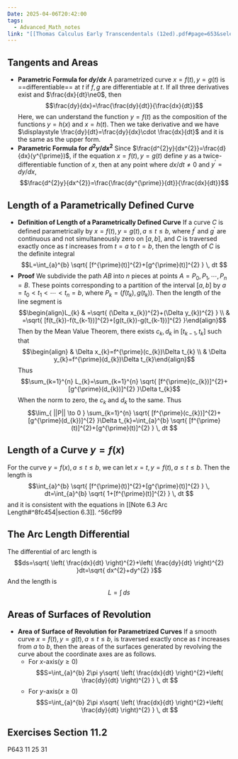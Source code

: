 ```yaml
---
Date: 2025-04-06T20:42:00
tags:
  - Advanced_Math_notes
link: "[[Thomas Calculus Early Transcendentals (12ed).pdf#page=653&selection=910,0,910,31|The link of chapter 11.2, Advanced Math]]"
---
```

## **Tangents and Areas**

- **Parametric Formula for $dy/dx$**
	A parametrized curve $x=f(t),y=g(t)$ is ==differentiable== at $t$ if $f,g$ are differentiable at $t$. If all three derivatives exist and $\frac{dx}{dt}\ne0$, then $$\frac{dy}{dx}=\frac{\frac{dy}{dt}}{\frac{dx}{dt}}$$
	Here, we can understand the function $y=f(t)$ as the composition of the functions $y=h(x)$ and $x=h(t)$. Then we take derivative and we have $\displaystyle \frac{dy}{dt}=\frac{dy}{dx}\cdot \frac{dx}{dt}$ and it is the same as the upper form.
- **Parametric Formula for $d^{2}y/dx^{2}$**
	Since $\frac{d^{2}y}{dx^{2}}=\frac{d}{dx}(y^{\prime})$, if the equation $x=f(t),y=g(t)$ define $y$ as a twice-differentiable function of $x$, then at any point where $dx / dt \ne0$ and $y^{\prime}=dy / dx$, $$\frac{d^{2}y}{dx^{2}}=\frac{\frac{dy^{\prime}}{dt}}{\frac{dx}{dt}}$$
## **Length of a Parametrically Defined Curve**

- **Definition of Length of a Parametrically Defined Curve**
	If a curve $C$ is defined parametrically by $x=f(t),y=g(t),a\leq t\leq b$, where $f^{\prime}$ and $g^{\prime}$ are continuous and not simultaneously zero on $[a,b]$, and $C$ is traversed exactly once as $t$ increases from $t=a$ to $t=b$, then the length of $C$ is the definite integral $$L=\int_{a}^{b} \sqrt{ [f^{\prime}(t)]^{2}+[g^{\prime}(t)]^{2} } \, dt $$
- **Proof**
	We subdivide the path $AB$ into $n$ pieces at points $A=P_{0},P_{1},\cdots,P_{n}=B$. These points corresponding to a partition of the interval $[a,b]$ by $a=t_{0}<t_{1}<\cdots<t_{n}=b$, where $P_{k}=(f(t_{k}),g(t_{k}))$. Then the length of the line segment is $$\begin{align}L_{k} & =\sqrt{ (\Delta x_{k})^{2}+(\Delta y_{k})^{2} } \\ & =\sqrt{ [f(t_{k})-f(t_{k-1})]^{2}+[g(t_{k})-g(t_{k-1})]^{2} }\end{align}$$
	Then by the Mean Value Theorem, there exists $c_{k},d_{k}$ in $[t_{k-1},t_{k}]$ such that $$\begin{align} & \Delta x_{k}=f^{\prime}(c_{k})\Delta t_{k} \\ & \Delta y_{k}=f^{\prime}(d_{k})\Delta t_{k}\end{align}$$ Thus $$\sum_{k=1}^{n} L_{k}=\sum_{k=1}^{n} \sqrt{ [f^{\prime}(c_{k})]^{2}+[g^{\prime}(d_{k})]^{2} }\Delta t_{k}$$ When the norm to zero, the $c_{k}$ and $d_{k}$ to the same. Thus $$\lim_{ ||P|| \to 0 } \sum_{k=1}^{n} \sqrt{ [f^{\prime}(c_{k})]^{2}+[g^{\prime}(d_{k})]^{2} }\Delta t_{k}=\int_{a}^{b} \sqrt{ [f^{\prime}(t)]^{2}+[g^{\prime}(t)]^{2} } \, dt $$

## **Length of a Curve $y=f(x)$**

For the curve $y=f(x),a\leq t\leq b$, we can let $x=t,y=f(t),a\leq t\leq b$.  Then the length is $$\int_{a}^{b} \sqrt{ [f^{\prime}(t)]^{2}+[g^{\prime}(t)]^{2} } \, dt=\int_{a}^{b} \sqrt{ 1+[f^{\prime}(t)]^{2} } \, dt $$ and it is consistent with the equations in [[Note 6.3 Arc Length#^8fc454|section 6.3]]. ^56cf99

## **The Arc Length Differential**

The differential of arc length is $$ds=\sqrt{ \left( \frac{dx}{dt} \right)^{2}+\left( \frac{dy}{dt} \right)^{2} }dt=\sqrt{ dx^{2}+dy^{2} }$$ And the length is $$L=\int  \, ds $$
## **Areas of Surfaces of Revolution**

- **Area of Surface of Revolution for Parametrized Curves**
	If a smooth curve $x=f(t),y=g(t),a\leq t\leq b$, is traversed exactly once as $t$ increases from $a$ to $b$, then the areas of the surfaces generated by revolving the curve about the coordinate axes are as follows. 
	- For $x$-axis($y\geq0$)
		$$S=\int_{a}^{b} 2\pi y\sqrt{ \left( \frac{dx}{dt} \right)^{2}+\left( \frac{dy}{dt} \right)^{2} } \, dt $$
	- For $y$-axis($x\geq0$)
		$$S=\int_{a}^{b} 2\pi x\sqrt{ \left( \frac{dx}{dt} \right)^{2}+\left( \frac{dy}{dt} \right)^{2} } \, dt $$

## **Exercises Section 11.2**

P643 11 25 31